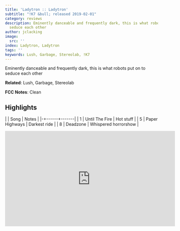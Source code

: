```yaml
---
title: 'Ladytron :: Ladytron'
subtitle: "!K7 &bull; released 2019-02-01"
category: reviews
description: Eminently danceable and frequently dark, this is what robots put on to
  seduce each other
author: jclacking
image:
  src: ''
index: Ladytron, Ladytron
tags: ''
keywords: Lush, Garbage, Stereolab, !K7
---
```

Eminently danceable and frequently dark, this is what robots put on to seduce each other<!--more-->

**Related**: Lush, Garbage, Stereolab

**FCC Notes**: Clean

## Highlights

| | Song | Notes |
|-+------+-------|
| 1 | Until The Fire | Hot stuff |
| 5 | Paper Highways | Darkest ride |
| 8 | Deadzone | Whispered horrorshow |

<div class="tlo-detail-video"><iframe width="560" height="315" src="https://www.youtube.com/embed/RexVJ9KhK1E" frameborder="0" allow="autoplay; encrypted-media" allowfullscreen></iframe></div>

